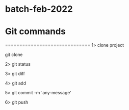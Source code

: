 # batch-feb-2022

# Git commands
==============================
1> clone project

git clone <https url>

2> git status

3> git diff

4> git add <name-of-file>

5> git commit -m 'any-message'

6> git push



